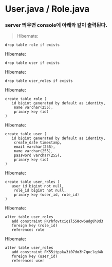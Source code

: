 # User.java / Role.java
### server 띄우면 console에 아래와 같이 출력된다.  
>Hibernate: 
    
    drop table role if exists
Hibernate: 
    
    drop table user if exists
Hibernate: 
    
    drop table user_roles if exists
Hibernate: 
    
    create table role (
       id bigint generated by default as identity,
        name varchar(255),
        primary key (id)
    )
Hibernate: 
    
    create table user (
       id bigint generated by default as identity,
        create_date timestamp,
        email varchar(255),
        name varchar(255),
        password varchar(255),
        primary key (id)
    )
Hibernate: 
    
    create table user_roles (
       user_id bigint not null,
        role_id bigint not null,
        primary key (user_id, role_id)
    )
Hibernate: 
    
    alter table user_roles 
       add constraint FKrhfovtciq1l558cw6udg0h0d3 
       foreign key (role_id) 
       references role
Hibernate: 
    
    alter table user_roles 
       add constraint FK55itppkw3i07do3h7qoclqd4k 
       foreign key (user_id) 
       references user
